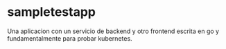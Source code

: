 # sampletestapp
Una aplicacion con un servicio de backend y otro frontend escrita en go y fundamentalmente para probar kubernetes.
